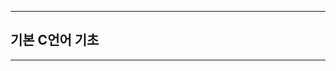 

-------------------------------------------------------------------------------------------



## 기본 C언어 기초




-------------------------------------------------------------------------------------------


